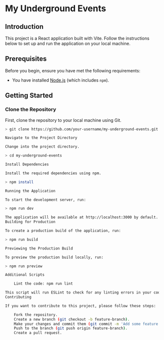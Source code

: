 # My Underground Events

## Introduction
This project is a React application built with Vite. Follow the instructions below to set up and run the application on your local machine.

## Prerequisites
Before you begin, ensure you have met the following requirements:
- You have installed [Node.js](https://nodejs.org/) (which includes `npm`).

## Getting Started

### Clone the Repository
First, clone the repository to your local machine using Git.

```sh
> git clone https://github.com/your-username/my-underground-events.git

Navigate to the Project Directory

Change into the project directory.

> cd my-underground-events

Install Dependencies

Install the required dependencies using npm.

> npm install

Running the Application

To start the development server, run:

> npm run dev

The application will be available at http://localhost:3000 by default.
Building for Production

To create a production build of the application, run:

> npm run build

Previewing the Production Build

To preview the production build locally, run:

> npm run preview

Additional Scripts

    Lint the code: npm run lint

This script will run ESLint to check for any linting errors in your codebase.
Contributing

If you want to contribute to this project, please follow these steps:

    Fork the repository.
    Create a new branch (git checkout -b feature-branch).
    Make your changes and commit them (git commit -m 'Add some feature').
    Push to the branch (git push origin feature-branch).
    Create a pull request.

